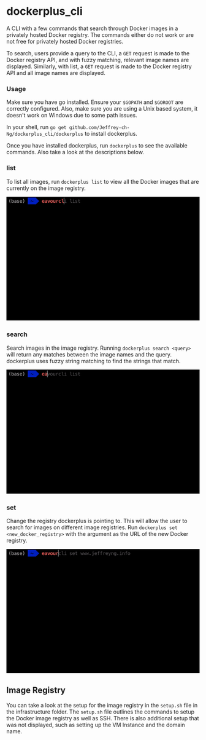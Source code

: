 # dockerplus_cli

A CLI with a few commands that search through Docker images in a privately hosted Docker registry. The commands either do not work or are not free for privately hosted Docker registries. 

To search, users provide a query to the CLI, a `GET` request is made to the Docker registry API, and with fuzzy matching, relevant image names are displayed. Similarly, with list, a `GET` request is made to the Docker registry API and all image names are displayed. 

### Usage

Make sure you have go installed. Ensure your `$GOPATH` and `$GOROOT` are correctly configured. Also, make sure you are using a Unix based system, it doesn't work on Windows due to some path issues.

In your shell, run `go get github.com/Jeffrey-ch-Ng/dockerplus_cli/dockerplus` to install dockerplus.

Once you have installed dockerplus, run `dockerplus` to see the available commands. Also take a look at the descriptions below.

### list

To list all images, run `dockerplus list` to view all the Docker images that are currently on the image registry. 

![Gif of the list command](images/list2-command.gif)

### search

Search images in the image registry. Running `dockerplus search <query>` will return any matches between the image names and the query.
dockerplus uses fuzzy string matching to find the strings that match.

![Gif of the search command](images/search-command.gif)

### set

Change the registry dockerplus is pointing to. This will allow the user to search for images on different image registries. 
Run `dockerplus set <new_docker_registry>` with the argument as the URL of the new Docker registry. 

![Gif of the set command](images/set2-command.gif)

## Image Registry

You can take a look at the setup for the image registry in the `setup.sh` file in the infrastructure folder. 
The `setup.sh` file outlines the commands to setup the Docker image registry as well as SSH. 
There is also additional setup that was not displayed, such as setting up the VM Instance and the domain name.
